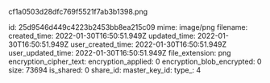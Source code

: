 cf1a0503d28dfc769f5521f7ab3b1398.png

id: 25d9546d449c4223b2453bb8ea215c09
mime: image/png
filename: 
created_time: 2022-01-30T16:50:51.949Z
updated_time: 2022-01-30T16:50:51.949Z
user_created_time: 2022-01-30T16:50:51.949Z
user_updated_time: 2022-01-30T16:50:51.949Z
file_extension: png
encryption_cipher_text: 
encryption_applied: 0
encryption_blob_encrypted: 0
size: 73694
is_shared: 0
share_id: 
master_key_id: 
type_: 4